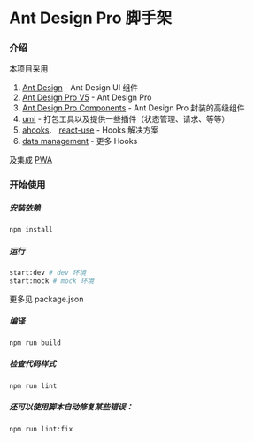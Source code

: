 # Ant Design Pro 脚手架

### 介绍

本项目采用

1. [Ant Design](https://ant.design/index-cn) - Ant Design UI 组件
2. [Ant Design Pro V5](https://beta-pro.ant.design/index-cn/) - Ant Design Pro
3. [Ant Design Pro Components](https://procomponents.ant.design) - Ant Design Pro 封装的高级组件
4. [umi](https://pro.ant.design) - 打包工具以及提供一些插件（状态管理、请求、等等）
5. [ahooks](https://ahooks.js.org)、 [react-use](https://github.com/streamich/react-use) - Hooks 解决方案
6. [data management](https://www.yuque.com/mingzibaliao/web/gvmvfd) - 更多 Hooks

及集成 [PWA](https://github.com/lifegit/antd-pro-use-pwa)

### 开始使用

##### 安装依赖

```bash
npm install
```

##### 运行

```bash
start:dev # dev 环境
start:mock # mock 环境
```

更多见 package.json

##### 编译

```bash
npm run build
```

##### 检查代码样式

```bash
npm run lint
```

##### 还可以使用脚本自动修复某些错误：

```bash
npm run lint:fix
```
